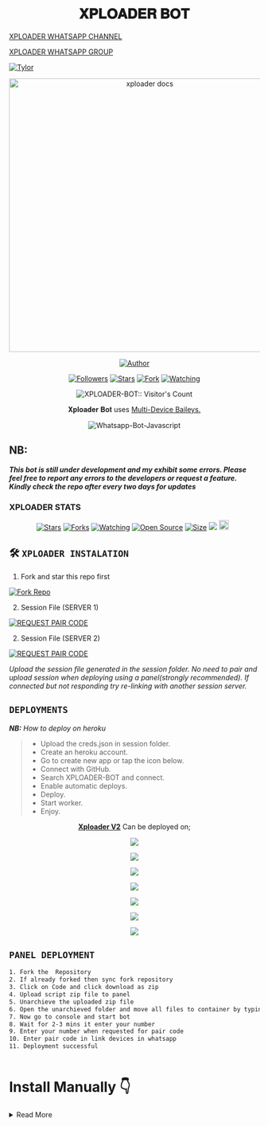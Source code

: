 <h1 align="center"> 𝐗𝐏𝐋𝐎𝐀𝐃𝐄𝐑 𝐁𝐎𝐓 </h1> 

 [XPLOADER WHATSAPP CHANNEL ](https://whatsapp.com/channel/0029VamSWUx77qVNJDy1Jf11) 


  [XPLOADER WHATSAPP GROUP ](https://chat.whatsapp.com/B6Hk3829WHYChdpqnuz7bL)
 

[![Tylor](https://readme-typing-svg.demolab.com?font=Rosemary&size=30&pause=998&color=d1fa02&background=8B0000&vCenter=true&random=false&width=465&lines=Hey+buddy%F0%9F%91%8B!;This+Is+Xploader+V2+Bot;Fork+the+repo+and+don't+forget+to+star+it;Success+in+deploying+Xploader+Bot;Enjoy😊)](https://github.com/Dark-Xploit)



<p align="center">
  <a href="https://github.com/Dark-Xploit/XPLOADER-BOT">
    <img alt="xploader docs" height="550" src="https://itzpire.com/file/270de20ea91c.jpeg">
  </a>
</p>
    
   
   
</a>
</p>
<p align="center">
<a href="https://github.com/Dark-Xploit"><img title="Author" src="https://img.shields.io/badge/XPLOADER-BOT-black?style=for-the-badge&logo=telegram"></a>
<p/>
<p align="center">
<a href="https://github.com/Dark-Xploit?tab=followers"><img title="Followers" src="https://img.shields.io/github/followers/Dark-Xploit?label=Followers&style=social"></a>
<a href="https://github.com/Dark-Xploit/XPLOADER-BOT/stargazers/"><img title="Stars" src="https://img.shields.io/github/stars/Dark-Xploit/XPLOADER-BOT?&style=social"></a>
<a href="https://github.com/Dark-Xploit/XPLOADER-BOT/network/members"><img title="Fork" src="https://img.shields.io/github/forks/Dark-Xploit/XPLOADER-BOT?style=social"></a>
<a href="https://github.com/Dark-Xploit/XPLOADER-BOT/watchers"><img title="Watching" src="https://img.shields.io/github/watchers/Dark-Xploit/XPLOADER-BOT?label=Watching&style=social"></a>
</p>
<p align="center"><img src="https://profile-counter.glitch.me/{Dark-Xploit}/count.svg" alt="XPLOADER-BOT:: Visitor's Count" /></p>





<p align="center"> 𝐗𝐩𝐥𝐨𝐚𝐝𝐞𝐫 𝐁𝐨𝐭 uses
  <a href="https://github.com/adiwajshing/Baileys">Multi-Device Baileys.</a>
</p>
<p align="center">
  <img title="Whatsapp-Bot-Javascript" src="https://img.shields.io/badge/Javascript-363303?style=for-the-badge&logo=javascript&logoColor=c6c631"></img>
</p>


## NB:
***This bot is still under development and my exhibit some errors. Please feel free to report any errors to the developers or request a feature. Kindly check the repo after every two days for updates***



<h3>XPLOADER STATS</h3>

<p align="center">
<a href="https://github.com/Dark-Xploit/XPLOADER-BOT/stargazers/"><img title="Stars" src="https://img.shields.io/github/stars/Dark-Xploit/XPLOADER-BOT?color=blue&style=flat-square"></a>
<a href="https://github.com/Dark-Xploit/XPLOADER-BOT/network/members"><img title="Forks" src="https://img.shields.io/github/forks/Dark-Xploit/XPLOADER-BOT?color=red&style=flat-square"></a>
<a href="https://github.com/Dark-Xploit/XPLOADER-BOT/watchers"><img title="Watching" src="https://img.shields.io/github/watchers/Dark-Xploit/XPLOADER-BOT?label=Watchers&color=blue&style=flat-square"></a>
<a href="https://github.com/Dark-Xploit/XPLOADER-BOT"><img title="Open Source" src="https://img.shields.io/badge/Author-Tylor-red?v=103"></a>
<a href="https://github.com/Dark-Xploit/XPLOADER-BOT/"><img title="Size" src="https://img.shields.io/github/repo-size/Dark-Xploit/XPLOADER-BOT?style=flat-square&color=green"></a>
<a href="https://hits.seeyoufarm.com"><img src="https://hits.seeyoufarm.com/api/count/incr/badge.svg?url=https%3A%2F%2Fgithub.com%2FDark-Xploit%2FXPLOADER-BOT&count_bg=%2379C83D&title_bg=%23555555&icon=probot.svg&icon_color=%2300FF6D&title=hits&edge_flat=false"/></a>
<a href="https://github.com/Dark-Xploit/XPLOADER-BOT/graphs/commit-activity"><img height="20" src="https://img.shields.io/badge/Maintained%3F-yes-green.svg"></a>&nbsp;&nbsp;
</p>
<p align='center'>
</p>


  
## 🛠️ `XPLOADER INSTALATION`
1. Fork and star this repo first
    <br>
    <p align="center">
<a href='https://github.com/Dark-Xploit/XPLOADER-BOT/fork' target="_blank"><img alt='Fork Repo' src='https://img.shields.io/badge/Fork Repo-100000?style=for-the-badge&logo=scan&logoColor=white&labelColor=darkred&color=darkred'/></a>

2. Session File (SERVER 1)
    <br>
    <p align="center">
<a href='https://xploader-pair-code.onrender.com/pair' target="_blank"><img alt='REQUEST PAIR CODE' src='https://img.shields.io/badge/Pair_code-100000?style=for-the-badge&logo=scan&logoColor=white&labelColor=darkblue&color=darkblue'/></a>

2. Session File (SERVER 2)
    <br>
    <p align="center">
<a href='https://session.bk9.site/code2/' target="_blank"><img alt='REQUEST PAIR CODE' src='https://img.shields.io/badge/Pair_code-100000?style=for-the-badge&logo=scan&logoColor=white&labelColor=darkbrown&color=darkbrown'/></a>

*Upload the session file generated in the session folder. No need to pair and upload session when deploying using a panel(strongly recommended). If connected but not responding try re-linking with another session server.*

## `DEPLOYMENTS`
***NB:*** *How to deploy on heroku*
>* Upload the creds.json in session folder.
>* Create an heroku account.
>* Go to create new app or tap the icon below.
>* Connect with GitHub.
>* Search XPLOADER-BOT and connect.
>* Enable automatic deploys.
>* Deploy.
>* Start worker.
>* Enjoy.

<p align="center">
  <a href="https://github.com/Dark-Xploit/XPLOADER-BOT"><b>Xploader V2</b></a> Can be deployed on;
</p>
<p align="center">
  <a href="https://dashboard.heroku.com/new?template=https%3A%2F%2Fgithub.com%2Dark-Xploit%2FXPLOADER-BOT"><img src="https://img.shields.io/badge/heroku-430098?style=for-the-badge&logo=heroku&logoColor=FFFFFF"></a>
<p align="center">
  <a href="https://dashboard.render.com/select-repo?type=web"><img src="https://img.shields.io/badge/render-333333?style=for-the-badge&logo=render&logoColor=FFFFFF"></a>
<p align="center">
  <a href="https://repl.it/github/Dark-Xploit/XPLOADER-BOT"><img src="https://img.shields.io/badge/replit-000000?style=for-the-badge&logo=replit&logoColor=FFA500"></a>
<p align="center">
  <a href="https://app.koyeb.com/auth/signup"><img src="https://img.shields.io/badge/koyeb-006400?style=for-the-badge&logo=koyeb&logoColor=FFFFFF"></a>
 <p align="center">
  <a href="https://railway.app/new"><img src="https://img.shields.io/badge/railway-4B0082?style=for-the-badge&logo=railway&logoColor=FFFFFF"></a>
  <p align="center">
  <a href="https://account.solarhosting.cc/register?ref=6JR38R0T"><img src="https://img.shields.io/badge/solar hosting-000000?style=for-the-badge&logo=solar hosting&logoColor=FFA500"></a>
 <p align="center">
  <a href="https://bot-hosting.net/?aff=1230335382248488971"><img src="https://img.shields.io/badge/bot hosting-000000?style=for-the-badge&logo=bot hosting &logoColor=FFA500"></a>



## `PANEL DEPLOYMENT`
```bash
1. Fork the  Repository
2. If already forked then sync fork repository
3. Click on Code and click download as zip
4. Upload script zip file to panel
5. Unarchieve the uploaded zip file
6. Open the unarchieved folder and move all files to container by typing(../)
7. Now go to console and start bot
8. Wait for 2-3 mins it enter your number
9. Enter your number when requested for pair code
10. Enter pair code in link devices in whatsapp
11. Deployment successful  
 
```


# Install Manually 👇

<details close>
<summary>Read More</summary>

<br>

## `Requirements`
* [Node.js](https://nodejs.org/en/)
* [Git](https://git-scm.com/downloads)
* [FFmpeg](https://github.com/BtbN/FFmpeg-Builds/releases/download/autobuild-2020-12-08-13-03/ffmpeg-n4.3.1-26-gca55240b8c-win64-gpl-4.3.zip)
* [Libwebp](https://developers.google.com/speed/webp/download)
* Any text editor
  
## `Clone Repo & Installation dependencies`
```bash
git clone https://github.com/<your gitHub Username>/XPLOADER-BOT.git
cd XPLOADER-BOT
npm start
```

## `For Ssh/Ubuntu/Linux`
```bash
sudo apt-get update
sudo apt-get upgrade -y
sudo apt-get install -y bash
sudo apt-get install -y libwebp
sudo apt-get install -y git
sudo apt-get install -y nodejs
sudo apt-get install -y ffmpeg
sudo apt-get install -y wget
sudo apt-get install -y imagemagick
git clone https://github.com/<your-gitHub-Username>/XPLOADER-BOT
cd XPLOADER-BOT
npm install
npm start
```

## `For Termux`
```bash
apt update -y && apt upgrade -y && pkg update -y && pkg upgrade -y && pkg install bash -y && pkg install libwebp -y && pkg install git -y && pkg install nodejs -y && pkg install ffmpeg -y && pkg install wget -y && pkg install imagemagick -y && pkg install yarn && termux-setup-storage
cd /sdcard
cd bot folder name
yarn install
npm start
```

## `For 24/7 Activation Pm2 (Termux)`
```bash
npm i -g pm2 && pm2 start index.js && pm2 save && pm2 logs
```

## `For 24/7 Activation Re-Execution Pm2 (Termux)`
```bash
npm i -g pm2 && pm2 start index.js -f && pm2 save && pm2 logs
```

</p>
<p align="center">Need help? please create an <a href="https://github.com/Dark-Xploit/XPLOADER-BOT/issues">issue</a></p>

- Star ⭐ this repo if you like Xploader Bot.
- If any problem, then [`Whatsapp Me Here`](https://wa.me/254796180105)


### Author
- [Tylor](https://github.com/Dark-Xploit) 

--


<h2 align="center">  𝗣𝗢𝗟𝗜𝗧𝗘 𝗡𝗢𝗧𝗜𝗖𝗘!
</h2>
   
## 
- *Xploader Bot is not made by `WhatsApp Inc.` Sometimes or misusing the bot might `ban` your `WhatsApp account!`*
- *In that case, we're not responsible for banning your account.*
- *Use Xploader bot at your own risk by keeping this warning in mind.*


##
### Credits to:
`Special thanks to`
- [Giddy Tennor](https://github.com/Tennormodzcoder) for the unending support.
  


 [ XPLOADER WHATSAPP CHANNEL ](https://whatsapp.com/channel/0029VaaxfYH2ER6oOMkqFS3W)
 
 
 [XPLOADER WHATSAPP GROUP ](https://chat.whatsapp.com/B6Hk3829WHYChdpqnuz7bL)

 
©𝐗𝐩𝐥𝐨𝐚𝐝𝐞𝐫𝐁𝐨𝐭


<p align="center">
  <a href="https://github.com/Dark-Xploit/XPLOADER-BOT">
    <img alt="Xploader docs" height="500" src="https://itzpire.com/file/270de20ea91c.jpeg">
  </a>
</p>
